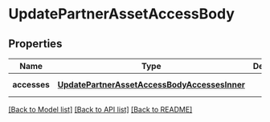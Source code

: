 # UpdatePartnerAssetAccessBody

## Properties
Name | Type | Description | Notes
------------ | ------------- | ------------- | -------------
**accesses** | [**UpdatePartnerAssetAccessBodyAccessesInner**](UpdatePartnerAssetAccessBody_accesses_inner.md) |  | [default to null]

[[Back to Model list]](../README.md#documentation-for-models) [[Back to API list]](../README.md#documentation-for-api-endpoints) [[Back to README]](../README.md)


